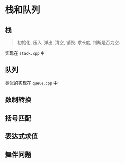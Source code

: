 # 栈和队列

## 栈

> 初始化, 压入, 弹出, 清空, 销毁.
> 求长度, 判断是否为空.

实现在 `stack.cpp` 中

## 队列

类似的实现在 `queue.cpp` 中

## 数制转换

## 括号匹配

## 表达式求值

## 舞伴问题